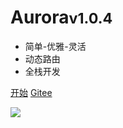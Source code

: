 
# Aurora<small>v1.0.4</small>

- 简单-优雅-灵活
- 动态路由
- 全栈开发

[开始](home.md)
[Gitee](https://gitee.com/aurora-engine/aurora)

![](#f0f0f0)